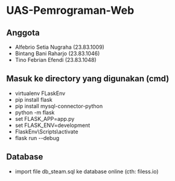 # UAS-Pemrograman-Web

## Anggota
- Alfebrio Setia Nugraha    (23.83.1009)
- Bintang Bani Raharjo      (23.83.1046)
- Tino Febrian Efendi       (23.83.1048)


## Masuk ke directory yang digunakan (cmd)
- virtualenv FLaskEnv
- pip install flask
- pip install mysql-connector-python
- python -m flask
- set FLASK_APP=app.py
- set FLASK_ENV=development
- FlaskEnv\Scripts\activate
- flask run --debug


## Database
- import file db_steam.sql ke database online (cth: filess.io)
